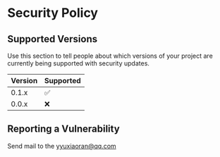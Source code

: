 # Security Policy

## Supported Versions

Use this section to tell people about which versions of your project are
currently being supported with security updates.

| Version | Supported          |
| ------- | ------------------ |
| 0.1.x   | :white_check_mark: |
| 0.0.x   | :x:                |

## Reporting a Vulnerability

Send mail to the yyuxiaoran@qq.com
